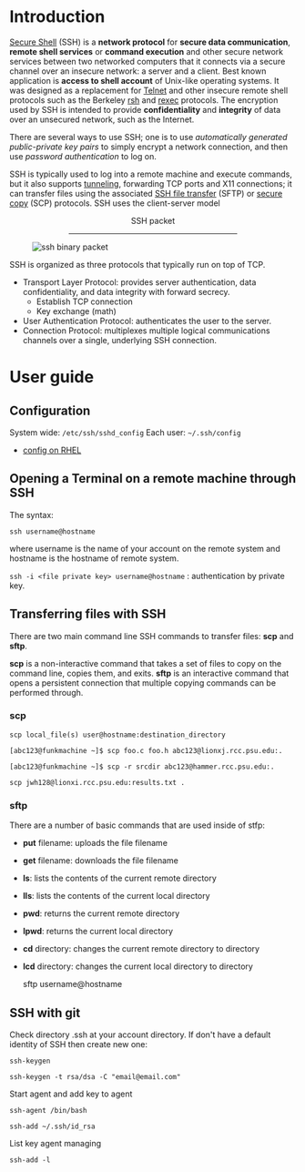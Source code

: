# Introduction
[Secure Shell](https://en.wikipedia.org/wiki/Secure_Shell)  (SSH) is a  **network protocol**  for **secure data communication**, **remote shell services** or **command execution** and other secure network services between two networked computers that it connects via a secure channel over an insecure network: a server and a client. Best known application is **access to shell account** of Unix-like operating systems. It was designed as a replacement for [Telnet](https://en.wikipedia.org/wiki/Telnet) and other insecure remote shell protocols such as the Berkeley [rsh](https://en.wikipedia.org/wiki/Remote_Shell) and [rexec](https://en.wikipedia.org/wiki/Remote_Process_Execution) protocols. The encryption  used by SSH is intended to provide **confidentiality** and **integrity** of data over an unsecured network, such as the Internet.

There are several ways to use SSH; one is to use *automatically generated public-private key pairs* to simply encrypt a network connection, and then use *password authentication* to log on.

SSH is typically used to log into a remote machine and execute commands, but it also supports [tunneling](https://en.wikipedia.org/wiki/Tunneling_protocol), forwarding TCP ports and X11 connections; it can transfer files using the associated [SSH file transfer](https://en.wikipedia.org/wiki/SSH_file_transfer_protocol) (SFTP) or [secure copy](https://en.wikipedia.org/wiki/Secure_copy) (SCP) protocols. SSH uses the client-server model

<figure>
  <figcaption style="text-align:center;">SSH packet</figcaption>
  <hr style="width:70%;margin-left:auto;margin-right:auto;" />
  <img align="middle" src="Ssh_binary_packet.png" alt="ssh binary packet" title="ssh binary packet">
</figure>

SSH is organized as three protocols that typically run on top of TCP.
- Transport Layer Protocol: provides server authentication, data confidentiality, and data integrity with forward secrecy.
	+ Establish TCP connection
	+ Key exchange (math)
- User Authentication Protocol: authenticates the user to the server.
- Connection Protocol: multiplexes multiple logical communications channels over a single, underlying SSH connection.

# User guide
## Configuration
System wide: `/etc/ssh/sshd_config`
Each user: `~/.ssh/config`

- [config on RHEL](http://computernetworkingnotes.com/network-administration/how-to-configure-ssh-server-in-rhel-6.html)

## Opening a Terminal on a remote machine through SSH
The syntax:

	ssh username@hostname

where username is the name of your account on the remote system and hostname is the hostname of remote system.

`ssh -i <file private key> username@hostname` : authentication by private key.

## Transferring files with SSH
There are two main command line SSH commands to transfer files: **scp** and **sftp**.

**scp** is a non-interactive command that takes a set of files to copy on the command line, copies them, and exits. **sftp** is an interactive command that opens a persistent connection that multiple copying commands can be performed through.

### scp
	scp local_file(s) user@hostname:destination_directory

	[abc123@funkmachine ~]$ scp foo.c foo.h abc123@lionxj.rcc.psu.edu:.

	[abc123@funkmachine ~]$ scp -r srcdir abc123@hammer.rcc.psu.edu:.

	scp jwh128@lionxi.rcc.psu.edu:results.txt .

### sftp
There are a number of basic commands that are used inside of stfp:
- **put** filename: uploads the file filename
- **get** filename: downloads the file filename
- **ls**: lists the contents of the current remote directory
- **lls**: lists the contents of the current local directory
- **pwd**: returns the current remote directory
- **lpwd**: returns the current local directory
- **cd** directory: changes the current remote directory to directory
- **lcd** directory: changes the current local directory to directory

	sftp username@hostname

## SSH with git
Check directory .ssh at your account directory. If don't have a default identity of SSH then create new one:

	ssh-keygen

	ssh-keygen -t rsa/dsa -C "email@email.com"

Start agent and add key to agent

	ssh-agent /bin/bash

	ssh-add ~/.ssh/id_rsa

List key agent managing

	ssh-add -l

	
